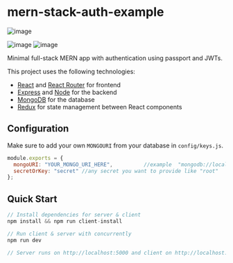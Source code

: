 # mern-stack-auth-example

![image](https://user-images.githubusercontent.com/75361545/236814024-c2bd3218-997e-4e94-874b-1fd58191eca4.png)

![image](https://user-images.githubusercontent.com/75361545/236813675-cab43f59-795e-447c-9a72-d1e4b4007746.png)
![image](https://user-images.githubusercontent.com/75361545/236813829-5877b5be-aeca-4fc7-871e-4c3a79ef2b0e.png)

Minimal full-stack MERN app with authentication using passport and JWTs.

This project uses the following technologies:

- [React](https://reactjs.org) and [React Router](https://reacttraining.com/react-router/) for frontend
- [Express](http://expressjs.com/) and [Node](https://nodejs.org/en/) for the backend
- [MongoDB](https://www.mongodb.com/) for the database
- [Redux](https://redux.js.org/basics/usagewithreact) for state management between React components

## Configuration

Make sure to add your own `MONGOURI` from your database in `config/keys.js`.

```javascript
module.exports = {
  mongoURI: "YOUR_MONGO_URI_HERE",          //example  "mongodb://localhost:27017/database_name" OR "mongodb://127.0.0.1:27017/database_name"
  secretOrKey: "secret" //any secret you want to provide like "root"
};
```

## Quick Start

```javascript
// Install dependencies for server & client
npm install && npm run client-install

// Run client & server with concurrently
npm run dev

// Server runs on http://localhost:5000 and client on http://localhost:3000
```
